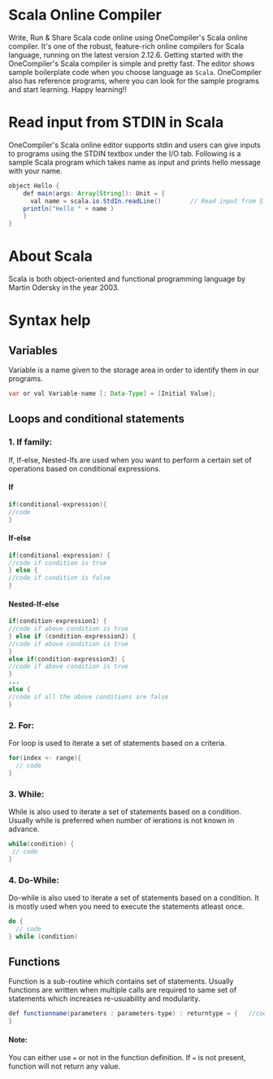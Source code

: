 # Scala Online Compiler

Write, Run & Share Scala code online using OneCompiler's Scala online compiler. It's one of the robust, feature-rich online compilers for Scala language, running on the latest version 2.12.6. Getting started with the OneCompiler's Scala compiler is simple and pretty fast. The editor shows sample boilerplate code when you choose language as `Scala`. OneCompiler also has reference programs, where you can look for the sample programs and start learning. Happy learning!!


# Read input from STDIN in Scala

OneCompiler's Scala online editor supports stdin and users can give inputs to programs using the STDIN textbox under the I/O tab. Following is a sample Scala program which takes name as input and prints hello message with your name.

```java
object Hello {
	def main(args: Array[String]): Unit = {
	  val name = scala.io.StdIn.readLine()        // Read input from STDIN
    println("Hello " + name ) 
	}
}
```
# About Scala

Scala is both object-oriented and functional programming language by Martin Odersky in the year 2003. 

# Syntax help

## Variables

Variable is a name given to the storage area in order to identify them in our programs.

```java
var or val Variable-name [: Data-Type] = [Initial Value];
```

## Loops and conditional statements

### 1. If family:

If, If-else, Nested-Ifs are used when you want to perform a certain set of operations based on conditional expressions.

#### If

```java
if(conditional-expression){    
//code    
} 
```

#### If-else
```java
if(conditional-expression) {  
//code if condition is true  
} else {  
//code if condition is false  
} 
```

#### Nested-If-else
```java
if(condition-expression1) {  
//code if above condition is true  
} else if (condition-expression2) {  
//code if above condition is true  
}  
else if(condition-expression3) {  
//code if above condition is true  
}  
...  
else {  
//code if all the above conditions are false  
}  
```

### 2. For:

For loop is used to iterate a set of statements based on a criteria.

```java
for(index <- range){  
  // code  
} 
```


### 3. While:

While is also used to iterate a set of statements based on a condition. Usually while is preferred when number of ierations is not known in advance.

```java
while(condition) {  
 // code 
}  
```
### 4. Do-While:

Do-while is also used to iterate a set of statements based on a condition. It is mostly used when you need to execute the statements atleast once.

```java
do {
  // code 
} while (condition) 
```

## Functions

Function is a sub-routine which contains set of statements. Usually functions are written when multiple calls are required to same set of statements which increases re-usuability and modularity.

```java
def functionname(parameters : parameters-type) : returntype = {   //code
}
```
#### Note: 
You can either use `=` or not in the function definition. If `=` is not present, function will not return any value. 

